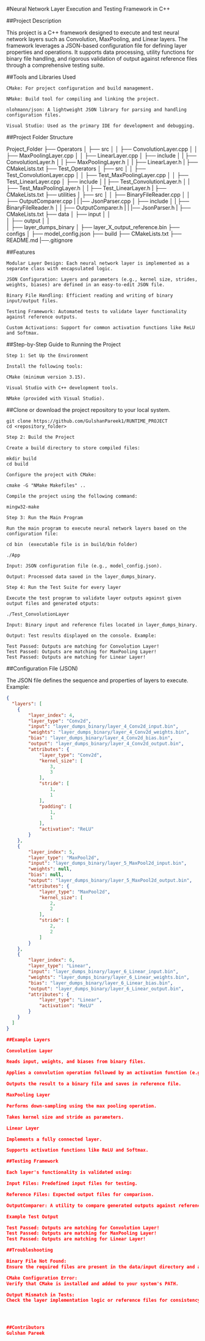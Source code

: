 #Neural Network Layer Execution and Testing Framework in C++

##Project Description

This project is a C++ framework designed to execute and test neural network layers such as Convolution, MaxPooling, and Linear layers.
 The framework leverages a JSON-based configuration file for defining layer properties and operations.
  It supports data processing, utility functions for binary file handling, 
  and rigorous validation of output against reference files through a comprehensive testing suite.

##Tools and Libraries Used

    CMake: For project configuration and build management.

    NMake: Build tool for compiling and linking the project.

    nlohmann/json: A lightweight JSON library for parsing and handling configuration files.

    Visual Studio: Used as the primary IDE for development and debugging.

##Project Folder Structure

Project_Folder
├── Operators
│   ├── src
│   │   ├── ConvolutionLayer.cpp
│   │   ├── MaxPoolingLayer.cpp
│   │   ├── LinearLayer.cpp
│   ├── include
│   |   ├── ConvolutionLayer.h
│   |   ├── MaxPoolingLayer.h
│   |   ├── LinearLayer.h
|   ├── CMakeLists.txt
├── Test_Operators
│   ├── src
│   │   ├── Test_ConvolutionLayer.cpp
│   │   ├── Test_MaxPoolingLayer.cpp
│   │   ├── Test_LinearLayer.cpp
│   ├── include
│   |    ├── Test_ConvolutionLayer.h
│   |   ├── Test_MaxPoolingLayer.h
│   |   ├── Test_LinearLayer.h
|   ├── CMakeLists.txt
├── utilities
│   ├── src
│   │   ├── BinaryFileReader.cpp
│   │   ├── OutputComparer.cpp
|   |   |── JsonParser.cpp
│   ├── include
│   |   ├── BinaryFileReader.h
│   |   ├── OutputComparer.h
|   |   |── JsonParser.h
|   ├── CMakeLists.txt
├── data
│   ├── input
│   │   
│   ├── output
│   │   
│   ├── layer_dumps_binary
│       ├── layer_X_output_reference.bin
├── configs
│   ├── model_config.json
├── build
├── CMakeLists.txt
├── README.md
|──.gitignore

##Features

    Modular Layer Design: Each neural network layer is implemented as a separate class with encapsulated logic.

    JSON Configuration: Layers and parameters (e.g., kernel size, strides, weights, biases) are defined in an easy-to-edit JSON file.

    Binary File Handling: Efficient reading and writing of binary input/output files.

    Testing Framework: Automated tests to validate layer functionality against reference outputs.

    Custom Activations: Support for common activation functions like ReLU and Softmax.

##Step-by-Step Guide to Running the Project

    Step 1: Set Up the Environment

    Install the following tools:

    CMake (minimum version 3.15).

    Visual Studio with C++ development tools.

    NMake (provided with Visual Studio).

##Clone or download the project repository to your local system.

    git clone https://github.com/GulshanPareek1/RUNTIME_PROJECT
    cd <repository_folder>

    Step 2: Build the Project

    Create a build directory to store compiled files:

    mkdir build
    cd build

    Configure the project with CMake:

    cmake -G "NMake Makefiles" ..

    Compile the project using the following command:

    mingw32-make 

    Step 3: Run the Main Program

    Run the main program to execute neural network layers based on the configuration file:

    cd bin  (executable file is in build/bin folder)

    ./App

    Input: JSON configuration file (e.g., model_config.json).

    Output: Processed data saved in the layer_dumps_binary.

    Step 4: Run the Test Suite for every layer

    Execute the test program to validate layer outputs against given output files and generated otputs:

    ./Test_ConvolutionLayer

    Input: Binary input and reference files located in layer_dumps_binary.

    Output: Test results displayed on the console. Example:

    Test Passed: Outputs are matching for Convolution Layer!
    Test Passed: Outputs are matching for MaxPooling Layer!
    Test Passed: Outputs are matching for Linear Layer!

##Configuration File (JSON)

The JSON file defines the sequence and properties of layers to execute. Example:
```json
{
  "layers": [
    {
        "layer_index": 4,
        "layer_type": "Conv2d",
        "input": "layer_dumps_binary/layer_4_Conv2d_input.bin",
        "weights": "layer_dumps_binary/layer_4_Conv2d_weights.bin",
        "bias": "layer_dumps_binary/layer_4_Conv2d_bias.bin",
        "output": "layer_dumps_binary/layer_4_Conv2d_output.bin",
        "attributes": {
            "layer_type": "Conv2d",
            "kernel_size": [
                3,
                3
            ],
            "stride": [
                1,
                1
            ],
            "padding": [
                1,
                1
            ],
            "activation": "ReLU"
        }
    },
    {
        "layer_index": 5,
        "layer_type": "MaxPool2d",
        "input": "layer_dumps_binary/layer_5_MaxPool2d_input.bin",
        "weights": null,
        "bias": null,
        "output": "layer_dumps_binary/layer_5_MaxPool2d_output.bin",
        "attributes": {
            "layer_type": "MaxPool2d",
            "kernel_size": [
                2,
                2
            ],
            "stride": [
                2,
                2
            ]
        }
    },
    {
        "layer_index": 6,
        "layer_type": "Linear",
        "input": "layer_dumps_binary/layer_6_Linear_input.bin",
        "weights": "layer_dumps_binary/layer_6_Linear_weights.bin",
        "bias": "layer_dumps_binary/layer_6_Linear_bias.bin",
        "output": "layer_dumps_binary/layer_6_Linear_output.bin",
        "attributes": {
            "layer_type": "Linear",
            "activation": "ReLU"
        }
    }
  ]
}

##Example Layers

Convolution Layer

Reads input, weights, and biases from binary files.

Applies a convolution operation followed by an activation function (e.g., ReLU).

Outputs the result to a binary file and saves in reference file.

MaxPooling Layer

Performs down-sampling using the max pooling operation.

Takes kernel size and stride as parameters.

Linear Layer

Implements a fully connected layer.

Supports activation functions like ReLU and Softmax.

##Testing Framework

Each layer's functionality is validated using:

Input Files: Predefined input files for testing.

Reference Files: Expected output files for comparison.

OutputComparer: A utility to compare generated outputs against reference files.

Example Test Output

Test Passed: Outputs are matching for Convolution Layer!
Test Passed: Outputs are matching for MaxPooling Layer!
Test Passed: Outputs are matching for Linear Layer!

##Troubleshooting

Binary File Not Found:
Ensure the required files are present in the data/input directory and are named correctly.

CMake Configuration Error:
Verify that CMake is installed and added to your system's PATH.

Output Mismatch in Tests:
Check the layer implementation logic or reference files for consistency.




##Contributors
Gulshan Pareek


